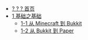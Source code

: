 - [? ? ? 首页](README.md)
- [1 基础之基础](1.md)
  - [1-1 从 Minecraft 到 Bukkit](1-1.md)
  - [1-2 从 Bukkit 到 Paper](1-2.md)